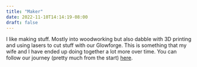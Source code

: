 ```yaml
---
title: "Maker"
date: 2022-11-10T14:14:19-08:00
draft: false
---
```

I like making stuff. Mostly into woodworking but also dabble with 3D printing and using lasers to cut stuff with our Glowforge. This is something that my wife and I have ended up doing together a lot more over time. You can follow our journey (pretty much from the start) [here](https://www.instagram.com/gapmade_/).